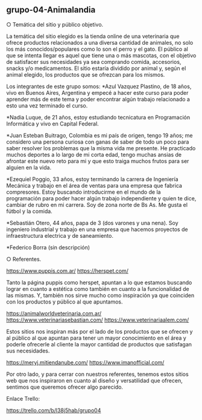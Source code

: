 ## grupo-04-Animalandia

○ Temática del sitio y público objetivo.

La temática del sitio elegido es la tienda online de una veterinaria que ofrece productos relacionados a una diversa cantidad de animales, no solo los más conocidos/populares como lo son el perro y el gato. El público al que se intenta llegar es aquel que tiene una o más mascotas, con el objetivo de satisfacer sus necesidades ya sea comprando comida, accesorios, snacks y/o medicamentos. El sitio estaría dividido por animal y, según el animal elegido, los productos que se ofrezcan para los mismos.


Los integrantes de este grupo somos:
*Azul Vazquez Plastino, de 18 años, vivo en Buenos Aires, Argentina y empecé a hacer este curso para poder aprender más de este tema y poder encontrar algún trabajo relacionado a esto una vez terminado el curso.

*Nadia Luque, de 21 años, estoy estudiando tecnicatura en Programación Informática y vivo en Capital Federal.

*Juan Esteban Buitrago, Colombia es mi país de origen, tengo 19 años; me considero una persona curiosa con ganas de saber de todo un poco para saber resolver los problemas que la misma vida me presente. He practicado muchos deportes a lo largo de mi corta edad, tengo muchas ansias de afrontar este nuevo reto para mi y que esto traiga muchos frutos para ser alguien en la vida.

*Ezequiel Poggio, 33 años, estoy terminando la carrera de Ingeniería Mecánica y trabajo en el área de ventas para una empresa que fabrica compresores. Estoy buscando introducirme en el mundo de la programación para poder hacer algún trabajo independiente y quien te dice, cambiar de rubro en mi carrera. Soy de zona norte de Bs As. Me gusta el fútbol y la comida.

*Sebastián Otero, 44 años, papa de 3 (dos varones y una nena). Soy ingeniero industrial y trabajo en una empresa que hacemos proyectos de infraestructura electrica y de saneamiento.

*Federico Borra (sin descripción)


○ Referentes.

https://www.puppis.com.ar/
https://herspet.com/

Tanto la página puppis como herspet, apuntan a lo que estamos buscando lograr en cuanto a estética como también en cuanto a la funcionalidad de las mismas. Y, también nos sirve mucho como inspiración ya que coinciden con los productos y público al que apuntamos.

https://animalworldveterinaria.com.ar/
https://www.veterinariasebastian.com/
https://www.veterinariaalem.com/

Estos sitios nos inspiran más por el lado de los productos que se ofrecen y al público al que apuntan para tener un mayor conocimiento en el área y poderle ofrecerle al cliente la mayor cantidad de productos que satisfagan sus necesidades.

https://meryj.mitiendanube.com/
https://www.imanofficial.com/

Por otro lado, y para cerrar con nuestros referentes, tenemos estos sitios web que nos inspiraron en cuanto al diseño y versatilidad que ofrecen, sentimos que queremos ofrecer algo parecido.


Enlace Trello: 

https://trello.com/b/l38j5hab/grupo04
